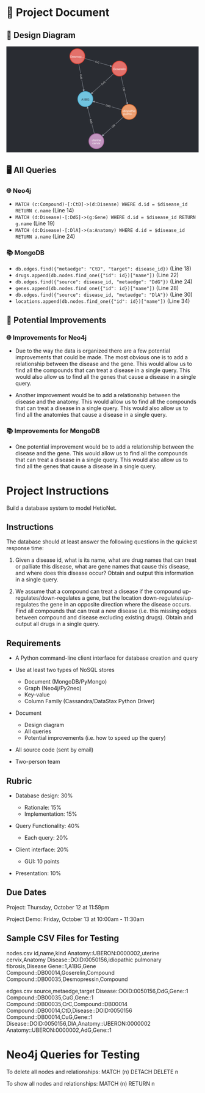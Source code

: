 # 📖 Project Document

## 📐 Design Diagram

![Design Diagram](<images/Screenshot 2023-10-11 at 5.16.24 PM.png>)

## 🖥️ All Queries

### 🌐 Neo4j

- `MATCH (c:Compound)-[:CtD]->(d:Disease) WHERE d.id = $disease_id RETURN c.name` (Line 14)
- `MATCH (d:Disease)-[:DdG]->(g:Gene) WHERE d.id = $disease_id RETURN g.name` (Line 19)
- `MATCH (d:Disease)-[:DlA]->(a:Anatomy) WHERE d.id = $disease_id RETURN a.name` (Line 24)

### 📚 MongoDB

- `db.edges.find({"metaedge": "CtD", "target": disease_id})` (Line 18)
- `drugs.append(db.nodes.find_one({"id": id})["name"])` (Line 22)
- `db.edges.find({"source": disease_id, "metaedge": "DdG"})` (Line 24)
- `genes.append(db.nodes.find_one({"id": id})["name"])` (Line 28)
- `db.edges.find({"source": disease_id, "metaedge": "DlA"})` (Line 30)
- `locations.append(db.nodes.find_one({"id": id})["name"])` (Line 34)

## 🚀 Potential Improvements

### 🌐 Improvements for Neo4j

- Due to the way the data is organized there are a few potential improvements that could be made. The most obvious one is to add a relationship between the disease and the gene. This would allow us to find all the compounds that can treat a disease in a single query. This would also allow us to find all the genes that cause a disease in a single query.

- Another improvement would be to add a relationship between the disease and the anatomy. This would allow us to find all the compounds that can treat a disease in a single query. This would also allow us to find all the anatomies that cause a disease in a single query.

### 📚 Improvements for MongoDB

- One potential improvement would be to add a relationship between the disease and the gene. This would allow us to find all the compounds that can treat a disease in a single query. This would also allow us to find all the genes that cause a disease in a single query.

# Project Instructions

Build a database system to model HetioNet.

## Instructions

The database should at least answer the following questions in the quickest response time:

1. Given a disease id, what is its name, what are drug names that can treat or palliate this disease, what are gene names that cause this disease, and where does this disease occur? Obtain and output this information in a single query.

2. We assume that a compound can treat a disease if the compound up-regulates/down-regulates a gene, but the location down-regulates/up-regulates the gene in an opposite direction where the disease occurs. Find all compounds that can treat a new disease (i.e. this missing edges between compound and disease excluding existing drugs). Obtain and output all drugs in a single query.

## Requirements

- A Python command-line client interface for database creation and query

- Use at least two types of NoSQL stores

  - Document (MongoDB/PyMongo)
  - Graph (Neo4j/Py2neo)
  - Key-value
  - Column Family (Cassandra/DataStax Python Driver)

- Document

  - Design diagram
  - All queries
  - Potential improvements (i.e. how to speed up the query)

- All source code (sent by email)

- Two-person team

## Rubric

- Database design: 30%

  - Rationale: 15%
  - Implementation: 15%

- Query Functionality: 40%

  - Each query: 20%

- Client interface: 20%

  - GUI: 10 points

- Presentation: 10%

## Due Dates

Project: Thursday, October 12 at 11:59pm

Project Demo: Friday, October 13 at 10:00am - 11:30am

## Sample CSV Files for Testing

nodes.csv
id,name,kind
Anatomy::UBERON:0000002,uterine cervix,Anatomy
Disease::DOID:0050156,idiopathic pulmonary fibrosis,Disease
Gene::1,A1BG,Gene
Compound::DB00014,Goserelin,Compound
Compound::DB00035,Desmopressin,Compound

edges.csv
source,metaedge,target
Disease::DOID:0050156,DdG,Gene::1
Compound::DB00035,CuG,Gene::1
Compound::DB00035,CrC,Compound::DB00014
Compound::DB00014,CtD,Disease::DOID:0050156
Compound::DB00014,CuG,Gene::1
Disease::DOID:0050156,DlA,Anatomy::UBERON:0000002
Anatomy::UBERON:0000002,AdG,Gene::1

# Neo4j Queries for Testing

To delete all nodes and relationships:
MATCH (n)
DETACH DELETE n

To show all nodes and relationships:
MATCH (n)
RETURN n

